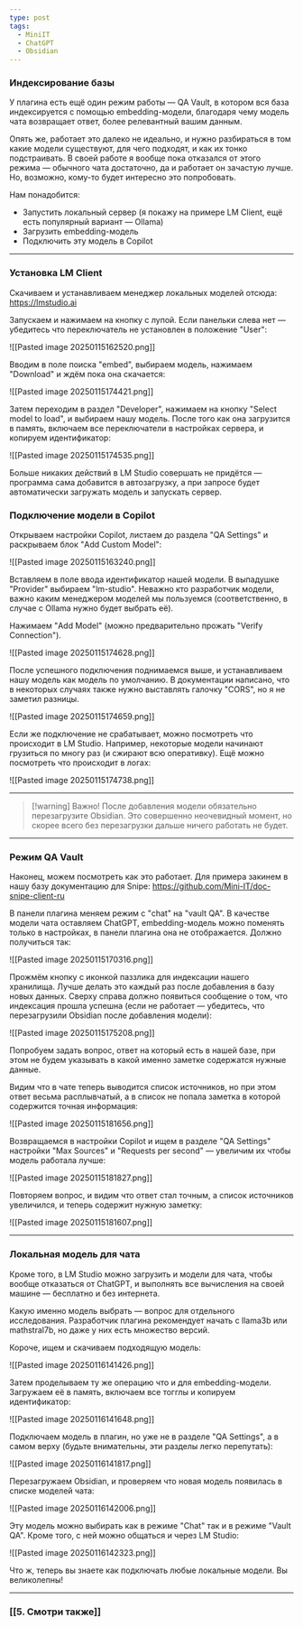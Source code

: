 ```yaml
---
type: post
tags:
  - MiniIT
  - ChatGPT
  - Obsidian
---
```


### Индексирование базы

У плагина есть ещё один режим работы — QA Vault, в котором вся база индексируется с помощью embedding-модели, благодаря чему модель чата возвращает ответ, более релевантный вашим данным.

Опять же, работает это далеко не идеально, и нужно разбираться в том какие модели существуют, для чего подходят, и как их тонко подстраивать. В своей работе я вообще пока отказался от этого режима — обычного чата достаточно, да и работает он зачастую лучше. Но, возможно, кому-то будет интересно это попробовать.

Нам понадобится:
- Запустить локальный сервер (я покажу на примере LM Client, ещё есть популярный вариант — Ollama)
- Загрузить embedding-модель
- Подключить эту модель в Copilot

---

### Установка LM Client
Скачиваем и устанавливаем менеджер локальных моделей отсюда: https://lmstudio.ai

Запускаем и нажимаем на кнопку с лупой. Если панельки слева нет — убедитесь что переключатель не установлен в положение "User":

![[Pasted image 20250115162520.png]]

Вводим в поле поиска "embed", выбираем модель, нажимаем "Download" и ждём пока она скачается:

![[Pasted image 20250115174421.png]]

Затем переходим в раздел "Developer", нажимаем на кнопку "Select model to load", и выбираем нашу модель. После того как она загрузится в память, включаем все переключатели в настройках сервера, и копируем идентификатор:

![[Pasted image 20250115174535.png]]

Больше никаких действий в LM Studio совершать не придётся — программа сама добавится в автозагрузку, а при запросе будет автоматически загружать модель и запускать сервер.

### Подключение модели в Copilot

Открываем настройки Copilot, листаем до раздела "QA Settings" и раскрываем блок "Add Custom Model":

![[Pasted image 20250115163240.png]]

Вставляем в поле ввода идентификатор нашей модели. В выпадушке "Provider" выбираем "lm-studio". Неважно кто разработчик модели, важно каким менеджером моделей мы пользуемся (соответственно, в случае с Ollama нужно будет выбрать её).

Нажимаем "Add Model" (можно предварительно прожать "Verify Connection").

![[Pasted image 20250115174628.png]]

После успешного подключения поднимаемся выше, и устанавливаем нашу модель как модель по умолчанию. В документации написано, что в некоторых случаях также нужно выставлять галочку "CORS", но я не заметил разницы.

![[Pasted image 20250115174659.png]]

Если же подключение не срабатывает, можно посмотреть что происходит в LM Studio. Например, некоторые модели начинают грузиться по многу раз (и сжирают всю оперативку). Ещё можно посмотреть что происходит в логах:

![[Pasted image 20250115174738.png]]

---

> [!warning] Важно!
> После добавления модели обязательно перезагрузите Obsidian. Это совершенно неочевидный момент, но скорее всего без перезагрузки дальше ничего работать не будет.

---

### Режим QA Vault

Наконец, можем посмотреть как это работает. Для примера закинем в нашу базу документацию для Snipe: https://github.com/Mini-IT/doc-snipe-client-ru

В панели плагина меняем режим с "chat" на "vault QA". В качестве модели  чата оставляем ChatGPT, embedding-модель можно поменять только в настройках, в панели плагина она не отображается. Должно получиться так:

![[Pasted image 20250115170316.png]]

Прожмём кнопку с иконкой паззлика для индексации нашего хранилища. Лучше делать это каждый раз после добавления в базу новых данных. Сверху справа должно появиться сообщение о том, что индексация прошла успешна (если не работает — убедитесь, что перезагрузили Obsidian после добавления модели):

![[Pasted image 20250115175208.png]]

Попробуем задать вопрос, ответ на который есть в нашей базе, при этом не будем указывать в какой именно заметке содержатся нужные данные.

Видим что в чате теперь выводится список источников, но при этом ответ весьма расплывчатый, а в список не попала заметка в которой содержится точная информация:

![[Pasted image 20250115181656.png]]

Возвращаемся в настройки Copilot и ищем в разделе "QA Settings" настройки "Max Sources" и "Requests per second" — увеличим их чтобы модель работала лучше:

![[Pasted image 20250115181827.png]]

Повторяем вопрос, и видим что ответ стал точным, а список источников увеличился, и теперь содержит нужную заметку:

![[Pasted image 20250115181607.png]]

---

### Локальная модель для чата

Кроме того, в LM Studio можно загрузить и модели для чата, чтобы вообще отказаться от ChatGPT, и выполнять все вычисления на своей машине — бесплатно и без интернета.

Какую именно модель выбрать — вопрос для отдельного исследования. Разработчик плагина рекомендует начать с llama3b или mathstral7b, но даже у них есть множество версий.

Короче, ищем и скачиваем подходящую модель:

![[Pasted image 20250116141426.png]]

Затем проделываем ту же операцию что и для embedding-модели. Загружаем её в память, включаем все тогглы и копируем идентификатор:

![[Pasted image 20250116141648.png]]

Подключаем модель в плагин, но уже не в разделе "QA Settings", а в самом верху (будьте внимательны, эти разделы легко перепутать):

![[Pasted image 20250116141817.png]]

Перезагружаем Obsidian, и проверяем что новая модель появилась в списке моделей чата:

![[Pasted image 20250116142006.png]]

Эту модель можно выбирать как в режиме "Chat" так и в режиме "Vault QA". Кроме того, с ней можно общаться и через LM Studio:

![[Pasted image 20250116142323.png]]

Что ж, теперь вы знаете как подключать любые локальные модели.
Вы великолепны!

---


### [[5. Смотри также]]